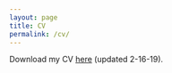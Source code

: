 ```yaml
---
layout: page
title: CV
permalink: /cv/
---
```


Download my CV <a href="/files/Brubach-CV-2-16-19.pdf" target="_blank">here</a> (updated 2-16-19).












